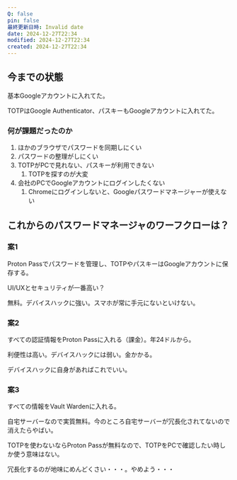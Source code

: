 ```yaml
---
Q: false
pin: false
最終更新日時: Invalid date
date: 2024-12-27T22:34
modified: 2024-12-27T22:34
created: 2024-12-27T22:34
---
```

  

  

## 今までの状態

基本Googleアカウントに入れてた。

TOTPはGoogle Authenticator、パスキーもGoogleアカウントに入れてた。

  

### **何が課題だったのか**

1. ほかのブラウザでパスワードを同期しにくい
2. パスワードの整理がしにくい
3. TOTPがPCで見れない、パスキーが利用できない
    1. TOTPを探すのが大変
4. 会社のPCでGoogleアカウントにログインしたくない
    1. Chromeにログインしないと、Googleパスワードマネージャーが使えない

  

## これからのパスワードマネージャのワーフクローは？

  

### 案1

Proton Passでパスワードを管理し、TOTPやパスキーはGoogleアカウントに保存する。

UI/UXとセキュリティが一番高い？

無料。デバイスハックに強い。スマホが常に手元にないといけない。

  

### 案2

すべての認証情報をProton Passに入れる（課金）。年24ドルから。

利便性は高い。デバイスハックには弱い。金かかる。

デバイスハックに自身があればこれでいい。

  

### 案3

すべての情報をVault Wardenに入れる。

自宅サーバーなので実質無料。今のところ自宅サーバーが冗長化されてないので消えたらやばい。

TOTPを使わないならProton Passが無料なので、TOTPをPCで確認したい時しか使う意味はない。

冗長化するのが地味にめんどくさい・・・。やめよう・・・